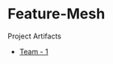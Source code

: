 # Feature-Mesh
Project Artifacts

- [Team - 1](https://github.com/fnf-tritech/feature-mesh/TEAM1.md)
